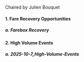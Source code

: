 Chaired by Julien Bouquet

#### 1. Fare Recovery Opportunities

##### a. Farebox Recovery

#### 2. High Volume Events

##### a. 2025-10-7_High-Volume-Events